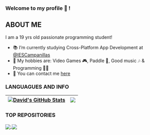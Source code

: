 ### Welcome to my profile 👋 !

## ABOUT ME

I am a 19 yrs old passionate programming student!
- 📚 I’m currently studying Cross-Platform App Development at [@IESCampanillas](https://github.com/iescampanillas)
- 👾 My hobbies are: Video Games 🎮, Paddle 🎾, Good music 🎶 & Programming 👨‍💻
- 💬 You can contact me [here](mailto:antunezdavid2003@gmail.com)

<!--
**DavidAntunezPerez/DavidAntunezPerez** is a ✨ _special_ ✨ repository because its `README.md` (this file) appears on your GitHub profile.

Here are some ideas to get you started:

- 🔭 I’m currently working on ...
- 🌱 I’m currently learning ...
- 👯 I’m looking to collaborate on ...
- 🤔 I’m looking for help with ...
- 💬 Ask me about ...
- 📫 How to reach me: ...
- 😄 Pronouns: ...
- ⚡ Fun fact: ...
-->
### LANGUAGUES AND INFO

| <a href="https://github.com/DavidAntunezPerez/"><img align="center" src="https://github-readme-stats.vercel.app/api?username=DavidAntunezPerez&show_icons=true&include_all_commits=true&theme=default&hide_border=true" alt="David's GitHub Stats" /></a> | <a href="https://github.com/DavidAntunezPerez"><img align="center" src="https://github-readme-stats.vercel.app/api/top-langs/?username=DavidAntunezPerez&layout=compact&theme=default&hide_border=true" /></a> |
| ------------- | ------------- |

### TOP REPOSITORIES

<a href="https://github.com/DavidAntunezPerez/RestaurAPP_Android">
  <img align="center" src="https://github-readme-stats.vercel.app/api/pin?username=DavidAntunezPerez&repo=restaurapp_android&theme=default" /> </a> <a href="https://github.com/DavidAntunezPerez/RestaurAPP_Android">
  <img align="center" src="https://github-readme-stats.vercel.app/api/pin/?username=DavidAntunezPerez&repo=TheSCPFoundation-CRUD&theme=default" />
</a>
<br />
<br />

